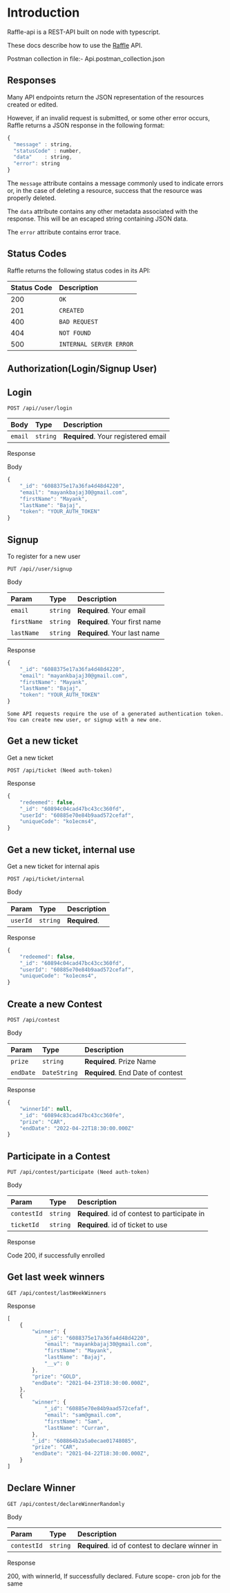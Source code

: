 # Introduction

Raffle-api is a REST-API built on node with typescript.

These docs describe how to use the [Raffle](https://raffle-contest-api.herokuapp.com/) API.

Postman collection in file:- Api.postman_collection.json

## Responses

Many API endpoints return the JSON representation of the resources created or edited.

However, if an invalid request is submitted, or some other error occurs, Raffle returns a JSON response in the following format:

```javascript
{
  "message" : string,
  "statusCode" : number,
  "data"    : string,
  "error": string
}
```

The `message` attribute contains a message commonly used to indicate errors or, in the case of deleting a resource, success that the resource was properly deleted.

The `data` attribute contains any other metadata associated with the response. This will be an escaped string containing JSON data.

The `error` attribute contains error trace.

## Status Codes

Raffle returns the following status codes in its API:

| Status Code | Description |
| :--- | :--- |
| 200 | `OK` |
| 201 | `CREATED` |
| 400 | `BAD REQUEST` |
| 404 | `NOT FOUND` |
| 500 | `INTERNAL SERVER ERROR` |


## Authorization(Login/Signup User)

## Login


```http
POST /api//user/login
```

| Body | Type | Description |
| :--- | :--- | :--- |
| `email` | `string` | **Required**. Your registered email |

Response

Body

```javascript
{
	"_id": "6088375e17a36fa4d48d4220",
	"email": "mayankbajaj30@gmail.com",
	"firstName": "Mayank",
	"lastName": "Bajaj",
	"token": "YOUR_AUTH_TOKEN"
}
```

## Signup

To register for a new user

```http
PUT /api//user/signup
```
Body

| Param | Type | Description |
| :--- | :--- | :--- |
| `email` | `string` | **Required**. Your  email |
| `firstName` | `string` | **Required**. Your first name  |
| `lastName` | `string` | **Required**. Your last name  |


Response

```javascript
{
	"_id": "6088375e17a36fa4d48d4220",
	"email": "mayankbajaj30@gmail.com",
	"firstName": "Mayank",
	"lastName": "Bajaj",
	"token": "YOUR_AUTH_TOKEN"
}
```

```
Some API requests require the use of a generated authentication token. You can create new user, or signup with a new one.
```


## Get a new ticket

Get a new ticket
```http
POST /api/ticket (Need auth-token)
```

Response

```javascript
{
	"redeemed": false,
	"_id": "60894c04cad47bc43cc360fd",
	"userId": "60885e70e84b9aad572cefaf",
	"uniqueCode": "ko1ecms4",
}
```

## Get a new ticket, internal use

Get a new ticket for internal apis
```http
POST /api/ticket/internal
```

Body

| Param | Type | Description |
| :--- | :--- | :--- |
| `userId` | `string` | **Required**.  |

Response

```javascript
{
	"redeemed": false,
	"_id": "60894c04cad47bc43cc360fd",
	"userId": "60885e70e84b9aad572cefaf",
	"uniqueCode": "ko1ecms4",
}
```

## Create a new Contest

```http
POST /api/contest
```

Body

| Param | Type | Description |
| :--- | :--- | :--- |
| `prize` | `string` | **Required**. Prize Name  |
| `endDate` | `DateString` | **Required**. End Date of contest |

Response

```javascript
{
	"winnerId": null,
	"_id": "60894c83cad47bc43cc360fe",
	"prize": "CAR",
	"endDate": "2022-04-22T18:30:00.000Z"
}
```


## Participate in a Contest

```http
PUT /api/contest/participate (Need auth-token)
```

Body

| Param | Type | Description |
| :--- | :--- | :--- |
| `contestId` | `string` | **Required**. id of contest to participate in   |
| `ticketId` | `string` | **Required**. id of ticket to use  |

Response

Code 200, if successfully enrolled


## Get last week winners

```http
GET /api/contest/lastWeekWinners
```

Response

```javascript
[
	{
		"winner": {
			"_id": "6088375e17a36fa4d48d4220",
			"email": "mayankbajaj30@gmail.com",
			"firstName": "Mayank",
			"lastName": "Bajaj",
			"__v": 0
		},
		"prize": "GOLD",
		"endDate": "2021-04-23T18:30:00.000Z",
	},
	{
		"winner": {
			"_id": "60885e70e84b9aad572cefaf",
			"email": "sam@gmail.com",
			"firstName": "Sam",
			"lastName": "Curran",
		},
		"_id": "608864b2a5a0ecae01748085",
		"prize": "CAR",
		"endDate": "2021-04-22T18:30:00.000Z",
	}
]
```


## Declare Winner

```http
GET /api/contest/declareWinnerRandomly
```


Body

| Param | Type | Description |
| :--- | :--- | :--- |
| `contestId` | `string` | **Required**. id of contest to declare winner in   |

Response

200, with winnerId, If successfully declared. Future scope- cron job for the same
